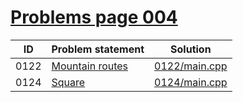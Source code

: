 # [Problems page 004](https://www.e-olymp.com/en/problems?page=4)


| ID   | Problem statement                                          | Solution                       |
|------|------------------------------------------------------------|--------------------------------|
| 0122 | [Mountain routes](https://www.e-olymp.com/en/problems/122) | [0122/main.cpp](0122/main.cpp) |
| 0124 | [Square](https://www.e-olymp.com/en/problems/124)          | [0124/main.cpp](0124/main.cpp) |

